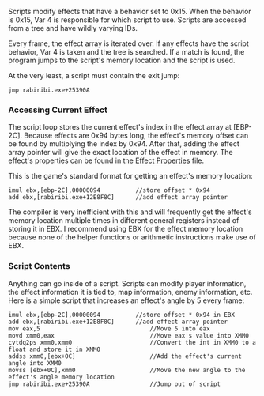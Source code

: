 Scripts modify effects that have a behavior set to 0x15. When the behavior is 0x15, Var 4 is responsible for which script to use. Scripts are accessed from a tree and have wildly varying IDs. 

Every frame, the effect array is iterated over. If any effects have the script behavior, Var 4 is taken and the tree is searched. If a match is found, the program jumps to the script's memory location and the script is used.

At the very least, a script must contain the exit jump:
```assembly
jmp rabiribi.exe+25390A
```

### Accessing Current Effect

The script loop stores the current effect's index in the effect array at [EBP-2C]. Because effects are 0x94 bytes long, the effect's memory offset can be found by multiplying the index by 0x94. After that, adding the effect array pointer will give the exact location of the effect in memory. The effect's properties can be found in the [Effect Properties](https://github.com/D3nD3nD3n/rbrb/blob/master/Effect%20Properties.md) file.

This is the game's standard format for getting an effect's memory location:
```assembly
imul ebx,[ebp-2C],00000094 	        //store offset * 0x94
add ebx,[rabiribi.exe+12E8F8C] 		//add effect array pointer
```
The compiler is very inefficient with this and will frequently get the effect's memory location multiple times in different general registers instead of storing it in EBX. I recommend using EBX for the effect memory location because none of the helper functions or arithmetic instructions make use of EBX.

### Script Contents

Anything can go inside of a script. Scripts can modify player information, the effect information it is tied to, map information, enemy information, etc. Here is a simple script that increases an effect's angle by 5 every frame:
```assembly
imul ebx,[ebp-2C],00000094 	        //store offset * 0x94 in EBX
add ebx,[rabiribi.exe+12E8F8C] 		//add effect array pointer
mov eax,5                               //Move 5 into eax
movd xmm0,eax                           //Move eax's value into XMM0
cvtdq2ps xmm0,xmm0                      //Convert the int in XMM0 to a float and store it in XMM0
addss xmm0,[ebx+0C]                     //Add the effect's current angle into XMM0
movss [ebx+0C],xmm0                     //Move the new angle to the effect's angle memory location
jmp rabiribi.exe+25390A                 //Jump out of script
```
